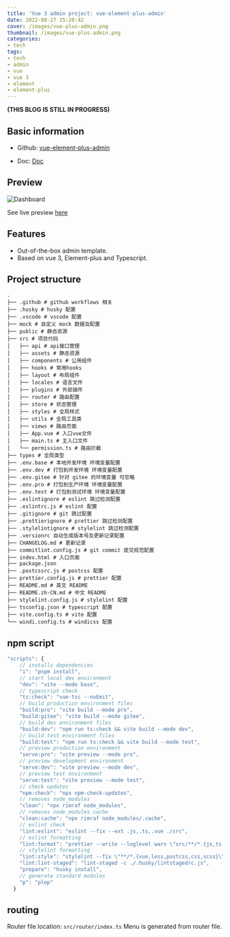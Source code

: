 ```yaml
---
title: 'Vue 3 admin project: vue-element-plus-admin'
date: 2022-08-27 15:20:42
cover: /images/vue-plus-admin.png
thumbnail: /images/vue-plus-admin.png
categories:
- tech
tags:
- tech
- admin
- vue
- vue 3
- element
- element-plus
---
```

**(THIS BLOG IS STILL IN PROGRESS)**
## Basic information

- Github: [vue-element-plus-admin](https://github.com/kailong321200875/vue-element-plus-admin)

- Doc: [Doc](https://element-plus-admin-doc.cn/)
<!--more-->
## Preview
![Dashboard](/images/vue-element-plus-admin-dashboard.png)

See live preview [here](https://element-plus-admin.cn/)

## Features
- Out-of-the-box admin template.
- Based on vue 3, Element-plus and Typescript.

## Project structure
```
.
├── .github # github workflows 相关
├── .husky # husky 配置
├── .vscode # vscode 配置
├── mock # 自定义 mock 数据及配置
├── public # 静态资源
├── src # 项目代码
│   ├── api # api接口管理
│   ├── assets # 静态资源
│   ├── components # 公用组件
│   ├── hooks # 常用hooks
│   ├── layout # 布局组件
│   ├── locales # 语言文件
│   ├── plugins # 外部插件
│   ├── router # 路由配置
│   ├── store # 状态管理
│   ├── styles # 全局样式
│   ├── utils # 全局工具类
│   ├── views # 路由页面
│   ├── App.vue # 入口vue文件
│   ├── main.ts # 主入口文件
│   └── permission.ts # 路由拦截
├── types # 全局类型
├── .env.base # 本地开发环境 环境变量配置
├── .env.dev # 打包到开发环境 环境变量配置
├── .env.gitee # 针对 gitee 的环境变量 可忽略
├── .env.pro # 打包到生产环境 环境变量配置
├── .env.test # 打包到测试环境 环境变量配置
├── .eslintignore # eslint 跳过检测配置
├── .eslintrc.js # eslint 配置
├── .gitignore # git 跳过配置
├── .prettierignore # prettier 跳过检测配置
├── .stylelintignore # stylelint 跳过检测配置
├── .versionrc 自动生成版本号及更新记录配置
├── CHANGELOG.md # 更新记录
├── commitlint.config.js # git commit 提交规范配置
├── index.html # 入口页面
├── package.json
├── .postcssrc.js # postcss 配置
├── prettier.config.js # prettier 配置
├── README.md # 英文 README
├── README.zh-CN.md # 中文 README
├── stylelint.config.js # stylelint 配置
├── tsconfig.json # typescript 配置
├── vite.config.ts # vite 配置
└── windi.config.ts # windicss 配置
```

## npm script
``` js
"scripts": {
    // installs dependencies
    "i": "pnpm install",
    // start local dev environment
    "dev": "vite --mode base",
    // typescript check
    "ts:check": "vue-tsc --noEmit",
    // build production environment files
    "build:pro": "vite build --mode pro",
    "build:gitee": "vite build --mode gitee",
    // build dev environment files
    "build:dev": "npm run ts:check && vite build --mode dev",
    // build test environment files
    "build:test": "npm run ts:check && vite build --mode test",
    // preview production environment
    "serve:pro": "vite preview --mode pro",
    // preview development environment
    "serve:dev": "vite preview --mode dev",
    // preview test environment
    "serve:test": "vite preview --mode test",
    // check updates
    "npm:check": "npx npm-check-updates",
    // removes node_modules
    "clean": "npx rimraf node_modules",
    // removes node_modules cache
    "clean:cache": "npx rimraf node_modules/.cache",
    // eslint check
    "lint:eslint": "eslint --fix --ext .js,.ts,.vue ./src",
    // eslint formatting
    "lint:format": "prettier --write --loglevel warn \"src/**/*.{js,ts,json,tsx,css,less,vue,html,md}\"",
    // stylelint formatting
    "lint:style": "stylelint --fix \"**/*.{vue,less,postcss,css,scss}\" --cache --cache-location node_modules/.cache/stylelint/",,
    "lint:lint-staged": "lint-staged -c ./.husky/lintstagedrc.js",
    "prepare": "husky install",
    // generate standard modules
    "p": "plop"
  }
```

## routing
Router file location: `src/router/index.ts`
Menu is generated from router file.

